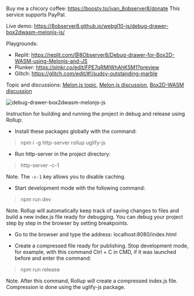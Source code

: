 Buy me a chicory coffee: https://boosty.to/ivan_8observer8/donate This service supports PayPal.

Live demo: https://8observer8.github.io/webgl10-js/debug-drawer-box2dwasm-melonjs-js/

Playgrounds:

- Replit: https://replit.com/@8Observer8/Debug-drawer-for-Box2D-WASM-using-Melonjs-and-JS
- Plunker: https://plnkr.co/edit/FPE7qRMIWhAhK5M1?preview
- Glitch: https://glitch.com/edit/#!/sudsy-outstanding-marble

Topic and discussions: [Melon.js topic](https://melonjs.discourse.group/t/the-debug-drawer-of-box2d-wasm-colliders-using-melon-js-and-javascript/56), [Melon.js discussion](https://github.com/melonjs/melonJS/discussions/1192), [Box2D-WASM discussion](https://github.com/Birch-san/box2d-wasm/discussions/67)

![debug-drawer-box2dwasm-melonjs-js](https://github.com/8Observer8/debug-drawer-box2dwasm-melonjs-js/assets/3908473/e458351b-9f4e-4cf1-b6cc-10f0463ea876)

Instruction for building and running the project in debug and release using Rollup:

- Install these packages globally with the command:

> npm i -g http-server rollup uglify-js

- Run http-server in the project directory:

> http-server -c-1

Note. The `-c-1` key allows you to disable caching.

- Start development mode with the following command:

> npm run dev

Note. Rollup will automatically keep track of saving changes to files and build a new index.js file ready for debugging. You can debug your project step by step in the browser by setting breakpoints.

- Go to the browser and type the address: localhost:8080/index.html

- Create a compressed file ready for publishing. Stop development mode, for example, with this command Ctrl + C in CMD, if it was launched before and enter the command:

> npm run release

Note. After this command, Rollup will create a compressed index.js file. Compression is done using the uglify-js package.
